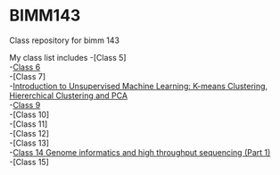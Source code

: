 # BIMM143
Class repository for bimm 143

My class list includes
-[Class 5]  
-[Class 6](https://github.com/Pacheco85629/bimm143_Fall18/blob/master/Class06/Homework_Function_6.md)  
-[Class 7]  
-[Introduction to Unsupervised Machine Learning: K-means Clustering, Hiererchical Clustering and PCA](https://github.com/Pacheco85629/bimm143/blob/master/class08/Introduction-to-Unsupervised-Machine-Learning.html)  
-[Class 9](https://github.com/Pacheco85629/bimm143_Fall18/blob/master/Class09/mini_project.md)  
-[Class 10]  
-[Class 11]  
-[Class 12]  
-[Class 13]  
-[Class 14 Genome informatics and high throughput sequencing (Part 1)](https://github.com/Pacheco85629/bimm143_Fall18/blob/master/Class14/Class14.md)  
-[Class 15]  
